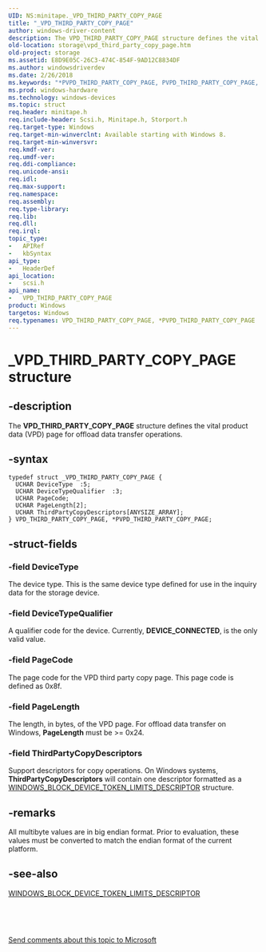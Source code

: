 ```yaml
---
UID: NS:minitape._VPD_THIRD_PARTY_COPY_PAGE
title: "_VPD_THIRD_PARTY_COPY_PAGE"
author: windows-driver-content
description: The VPD_THIRD_PARTY_COPY_PAGE structure defines the vital product data (VPD) page for offload data transfer operations.
old-location: storage\vpd_third_party_copy_page.htm
old-project: storage
ms.assetid: E8D9E05C-26C3-474C-854F-9AD12C8834DF
ms.author: windowsdriverdev
ms.date: 2/26/2018
ms.keywords: "*PVPD_THIRD_PARTY_COPY_PAGE, PVPD_THIRD_PARTY_COPY_PAGE, PVPD_THIRD_PARTY_COPY_PAGE structure pointer [Storage Devices], VPD_THIRD_PARTY_COPY_PAGE, VPD_THIRD_PARTY_COPY_PAGE structure [Storage Devices], _VPD_THIRD_PARTY_COPY_PAGE, scsi/PVPD_THIRD_PARTY_COPY_PAGE, scsi/VPD_THIRD_PARTY_COPY_PAGE, storage.vpd_third_party_copy_page"
ms.prod: windows-hardware
ms.technology: windows-devices
ms.topic: struct
req.header: minitape.h
req.include-header: Scsi.h, Minitape.h, Storport.h
req.target-type: Windows
req.target-min-winverclnt: Available starting with Windows 8.
req.target-min-winversvr: 
req.kmdf-ver: 
req.umdf-ver: 
req.ddi-compliance: 
req.unicode-ansi: 
req.idl: 
req.max-support: 
req.namespace: 
req.assembly: 
req.type-library: 
req.lib: 
req.dll: 
req.irql: 
topic_type:
-	APIRef
-	kbSyntax
api_type:
-	HeaderDef
api_location:
-	scsi.h
api_name:
-	VPD_THIRD_PARTY_COPY_PAGE
product: Windows
targetos: Windows
req.typenames: VPD_THIRD_PARTY_COPY_PAGE, *PVPD_THIRD_PARTY_COPY_PAGE
---
```


# _VPD_THIRD_PARTY_COPY_PAGE structure


## -description


The <b>VPD_THIRD_PARTY_COPY_PAGE</b> structure defines the vital product data (VPD) page for offload data transfer operations.


## -syntax


````
typedef struct _VPD_THIRD_PARTY_COPY_PAGE {
  UCHAR DeviceType  :5;
  UCHAR DeviceTypeQualifier  :3;
  UCHAR PageCode;
  UCHAR PageLength[2];
  UCHAR ThirdPartyCopyDescriptors[ANYSIZE_ARRAY];
} VPD_THIRD_PARTY_COPY_PAGE, *PVPD_THIRD_PARTY_COPY_PAGE;
````


## -struct-fields




### -field DeviceType

The device type. This is the same device type defined for use in the inquiry data for the storage device.


### -field DeviceTypeQualifier

A qualifier code for the device. Currently, <b>DEVICE_CONNECTED</b>, is the only valid value.


### -field PageCode

The page code for the VPD third party copy page. This page code is defined as 0x8f.


### -field PageLength

The length, in bytes, of the VPD page. For offload data transfer on Windows, <b>PageLength</b> must be &gt;= 0x24.


### -field ThirdPartyCopyDescriptors

Support descriptors for copy operations. On Windows systems, <b>ThirdPartyCopyDescriptors</b>  will contain one descriptor formatted as a <a href="..\storport\ns-storport-_windows_block_device_token_limits_descriptor.md">WINDOWS_BLOCK_DEVICE_TOKEN_LIMITS_DESCRIPTOR</a> structure.


## -remarks



All multibyte values are in big endian format. Prior to evaluation, these values must be converted to match the endian format of the current platform.




## -see-also

<a href="..\storport\ns-storport-_windows_block_device_token_limits_descriptor.md">WINDOWS_BLOCK_DEVICE_TOKEN_LIMITS_DESCRIPTOR</a>



 

 

<a href="mailto:wsddocfb@microsoft.com?subject=Documentation%20feedback [storage\storage]:%20VPD_THIRD_PARTY_COPY_PAGE structure%20 RELEASE:%20(2/26/2018)&amp;body=%0A%0APRIVACY STATEMENT%0A%0AWe use your feedback to improve the documentation. We don't use your email address for any other purpose, and we'll remove your email address from our system after the issue that you're reporting is fixed. While we're working to fix this issue, we might send you an email message to ask for more info. Later, we might also send you an email message to let you know that we've addressed your feedback.%0A%0AFor more info about Microsoft's privacy policy, see http://privacy.microsoft.com/en-us/default.aspx." title="Send comments about this topic to Microsoft">Send comments about this topic to Microsoft</a>

